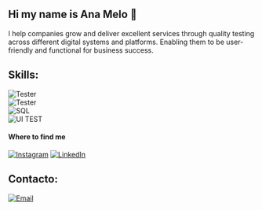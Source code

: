 ## Hi my name is Ana Melo 👋

<!--
**anavmelovmrpg-hue/anavmelovmrpg-hue** is a ✨ _special_ ✨ repository because its `README.md` (this file) appears on your GitHub profile.

Here are some ideas to get you started:

- 🔭 I’m currently working on ...
- 🌱 I’m currently learning ...
- 👯 I’m looking to collaborate on ...
- 🤔 I’m looking for help with ...
- 💬 Ask me about ...
- 📫 How to reach me: ...
- 😄 Pronouns: ...
- ⚡ Fun fact: ...
-->
I help companies grow and deliver excellent services through quality testing across different digital systems and platforms. Enabling them to be user-friendly and functional for business success.

## Skills:
![Tester](https://img.shields.io/badge/Tester(manual)-3DDC84?style=for-the-badge&logo=kotlin&logoColor=white&labelColor=101010)</br>
![Tester](https://img.shields.io/badge/Tester(automated)-0095D5?style=for-the-badge&logo=kotlin&logoColor=white&labelColor=101010)</br>
![SQL](https://img.shields.io/badge/SQL-3DDC84?style=for-the-badge&logo=kotlin&logoColor=white&labelColor=101010)</br>
![UI TEST](https://img.shields.io/badge/UITEST-0095D5?style=for-the-badge&logo=kotlin&logoColor=white&labelColor=101010)</br>


#### Where to find me
[![Instagram](https://img.shields.io/badge/Instagram-@vanesamelov-E4405F?style=for-the-badge&logo=instagram&logoColor=withe&labelColor=101010)](https:instagram/vanesamelov)
[![LinkedIn](https://img.shields.io/badge/LinkedIn-Ana_Melo-0077B5?style=for-the-badge&logo=linkedin&logoColor=withe&labelColor=101010)](https://www.linkedin.com/in/anamelovalenzuela)

## Contacto:

[![Email](https://img.shields.io/badge/anavmelovmrpg@gmail.com-email_personal-D14836?style=for-the-badge&logo=gmail&logoColor=white&labelColor=101010)](mailto:anavmelovmrpg@gmail.com)

